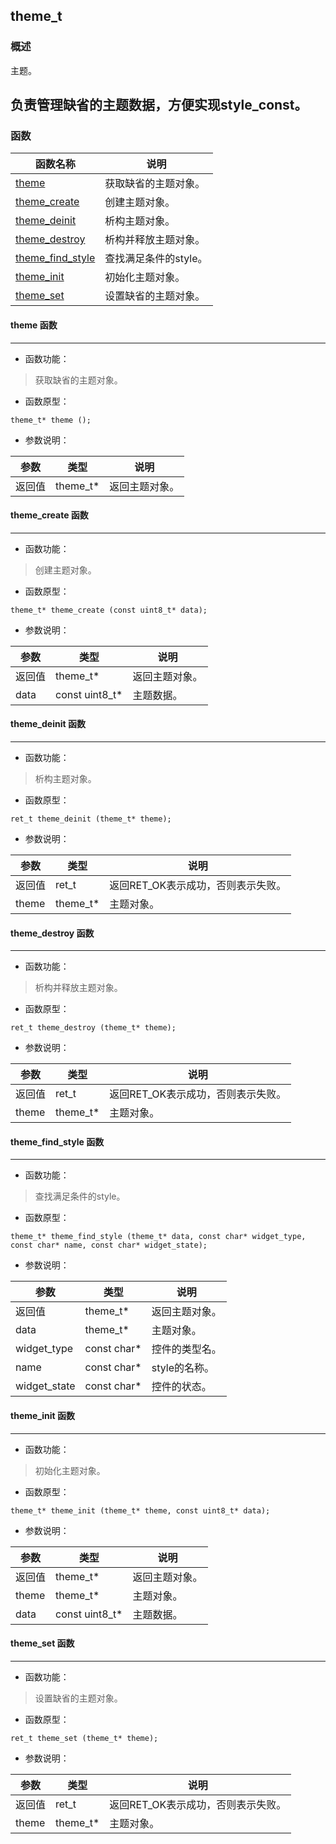 ## theme\_t
### 概述
主题。

负责管理缺省的主题数据，方便实现style\_const。
----------------------------------
### 函数
<p id="theme_t_methods">

| 函数名称 | 说明 | 
| -------- | ------------ | 
| <a href="#theme_t_theme">theme</a> | 获取缺省的主题对象。 |
| <a href="#theme_t_theme_create">theme\_create</a> | 创建主题对象。 |
| <a href="#theme_t_theme_deinit">theme\_deinit</a> | 析构主题对象。 |
| <a href="#theme_t_theme_destroy">theme\_destroy</a> | 析构并释放主题对象。 |
| <a href="#theme_t_theme_find_style">theme\_find\_style</a> | 查找满足条件的style。 |
| <a href="#theme_t_theme_init">theme\_init</a> | 初始化主题对象。 |
| <a href="#theme_t_theme_set">theme\_set</a> | 设置缺省的主题对象。 |
#### theme 函数
-----------------------

* 函数功能：

> <p id="theme_t_theme">获取缺省的主题对象。

* 函数原型：

```
theme_t* theme ();
```

* 参数说明：

| 参数 | 类型 | 说明 |
| -------- | ----- | --------- |
| 返回值 | theme\_t* | 返回主题对象。 |
#### theme\_create 函数
-----------------------

* 函数功能：

> <p id="theme_t_theme_create">创建主题对象。

* 函数原型：

```
theme_t* theme_create (const uint8_t* data);
```

* 参数说明：

| 参数 | 类型 | 说明 |
| -------- | ----- | --------- |
| 返回值 | theme\_t* | 返回主题对象。 |
| data | const uint8\_t* | 主题数据。 |
#### theme\_deinit 函数
-----------------------

* 函数功能：

> <p id="theme_t_theme_deinit">析构主题对象。

* 函数原型：

```
ret_t theme_deinit (theme_t* theme);
```

* 参数说明：

| 参数 | 类型 | 说明 |
| -------- | ----- | --------- |
| 返回值 | ret\_t | 返回RET\_OK表示成功，否则表示失败。 |
| theme | theme\_t* | 主题对象。 |
#### theme\_destroy 函数
-----------------------

* 函数功能：

> <p id="theme_t_theme_destroy">析构并释放主题对象。

* 函数原型：

```
ret_t theme_destroy (theme_t* theme);
```

* 参数说明：

| 参数 | 类型 | 说明 |
| -------- | ----- | --------- |
| 返回值 | ret\_t | 返回RET\_OK表示成功，否则表示失败。 |
| theme | theme\_t* | 主题对象。 |
#### theme\_find\_style 函数
-----------------------

* 函数功能：

> <p id="theme_t_theme_find_style">查找满足条件的style。

* 函数原型：

```
theme_t* theme_find_style (theme_t* data, const char* widget_type, const char* name, const char* widget_state);
```

* 参数说明：

| 参数 | 类型 | 说明 |
| -------- | ----- | --------- |
| 返回值 | theme\_t* | 返回主题对象。 |
| data | theme\_t* | 主题对象。 |
| widget\_type | const char* | 控件的类型名。 |
| name | const char* | style的名称。 |
| widget\_state | const char* | 控件的状态。 |
#### theme\_init 函数
-----------------------

* 函数功能：

> <p id="theme_t_theme_init">初始化主题对象。

* 函数原型：

```
theme_t* theme_init (theme_t* theme, const uint8_t* data);
```

* 参数说明：

| 参数 | 类型 | 说明 |
| -------- | ----- | --------- |
| 返回值 | theme\_t* | 返回主题对象。 |
| theme | theme\_t* | 主题对象。 |
| data | const uint8\_t* | 主题数据。 |
#### theme\_set 函数
-----------------------

* 函数功能：

> <p id="theme_t_theme_set">设置缺省的主题对象。

* 函数原型：

```
ret_t theme_set (theme_t* theme);
```

* 参数说明：

| 参数 | 类型 | 说明 |
| -------- | ----- | --------- |
| 返回值 | ret\_t | 返回RET\_OK表示成功，否则表示失败。 |
| theme | theme\_t* | 主题对象。 |
